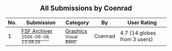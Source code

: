 ﻿<div align="center">

## All Submissions by Coenrad

</div>

No.  | Submission | Category | By   | User Rating
---- | ---------- | -------- | ---- | -----------
1 | [FSF Archiver<br /><sup>2006-06-06 13:38:26</sup>](https://github.com/Planet-Source-Code/coenrad-fsf-archiver__1-66667) | [Graphics<br /><sup>Visual Basic</sup>](../ByCategory/graphics__1-46.md) | Coenrad | 4.7 (14 globes from 3 users)

